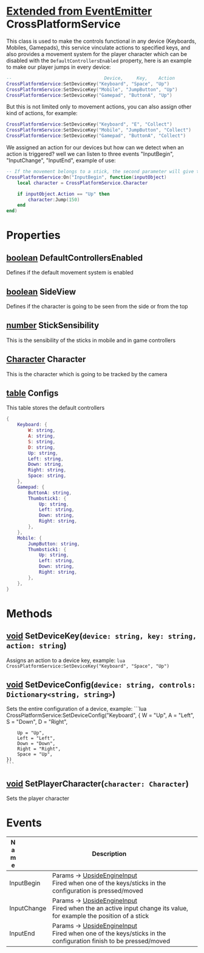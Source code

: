 # [Extended from EventEmitter](EventEmitter.md) CrossPlatformService 
This class is used to make the controls functional in any device (Keyboards, Mobiles, Gamepads), this service vinculate actions 
 to specified keys, and also provides a movement system for the player character which can be disabled with the `DefaultControllersEnabled`
 property, here is an example to make our player jumps in every device:
```lua
--  								Device,	    Key, 	Action
CrossPlatformService:SetDeviceKey("Keyboard", "Space", "Up")
CrossPlatformService:SetDeviceKey("Mobile", "JumpButton", "Up")
CrossPlatformService:SetDeviceKey("Gamepad", "ButtonA", "Up")
```


But this is not limited only to movement actions, you can also assign other kind of actions, for example:


```lua
CrossPlatformService:SetDeviceKey("Keyboard", "E", "Collect")
CrossPlatformService:SetDeviceKey("Mobile", "JumpButton", "Collect")
CrossPlatformService:SetDeviceKey("Gamepad", "ButtonA", "Collect")
```


We assigned an action for our devices but how can we detect when an action is triggered? well we can listen to three events
"InputBegin", "InputChange", "InputEnd", example of use:


```lua
-- If the movement belongs to a stick, the second parameter will give the current position of the stick
CrossPlatformService:On("InputBegin", function(inputObject)
	local character = CrossPlatformService.Character

	if inputObject.Action == "Up" then
		character:Jump(150)
	end
end)
```

	 
# Properties

## [boolean](boolean.md) DefaultControllersEnabled
Defines if the default movement system is enabled
  
## [boolean](boolean.md) SideView
Defines if the character is going to be seen from the side or from the top
  
## [number](number.md) StickSensibility
This is the sensibility of the sticks in mobile and in game controllers
  
## [Character](Character.md) Character
This is the character which is going to be tracked by the camera
  
## [table](table.md) Configs 
This table stores the default controllers
	 
```lua
{
 	Keyboard: {
 		W: string,
		A: string,
		S: string,
		D: string,
		Up: string,
		Left: string,
		Down: string,
		Right: string,
		Space: string,
	},
	Gamepad: {
 		ButtonA: string,
		Thumbstick1: {
 			Up: string,
			Left: string,
			Down: string,
			Right: string,
		},
	},
	Mobile: {
 		JumpButton: string,
		Thumbstick1: {
 			Up: string,
			Left: string,
			Down: string,
			Right: string,
		},
	},
}
```


# Methods
## [void](https://create.roblox.com/docs/scripting/luau/nil) SetDeviceKey(`device: string, key: string, action: string`) 
 Assigns an action to a device key, example:
	```lua
	CrossPlatformService:SetDeviceKey("Keyboard", "Space", "Up")
	```
	
## [void](https://create.roblox.com/docs/scripting/luau/nil) SetDeviceConfig(`device: string, controls: Dictionary<string, string>`) 
 Sets the entire configuration of a device, example:
	```lua
	CrossPlatformService:SetDeviceConfig("Keyboard", {
		W = "Up",
		A = "Left",
		S = "Down",
		D = "Right",

		Up = "Up",
		Left = "Left",
		Down = "Down",
		Right = "Right",
		Space = "Up",
	})
	```
	
## [void](https://create.roblox.com/docs/scripting/luau/nil) SetPlayerCharacter(`character: Character`) 
 Sets the player character
	


# Events
|<div style="width:20%; max-size: 20%">Name</div>|<div style="width:80%; max-size: 80%">Description</div>|
|---|---|
|InputBegin|Params -> [UpsideEngineInput](/documentation/datatypes/UpsideEngineInput.html) <br>  Fired when one of the keys/sticks in the configuration is pressed/moved<br>  |
|InputChange|Params -> [UpsideEngineInput](/documentation/datatypes/UpsideEngineInput.html) <br>  Fired when the an active input change its value, for example the position of a stick<br>  |
|InputEnd|Params -> [UpsideEngineInput](/documentation/datatypes/UpsideEngineInput.html) <br>  Fired when one of the keys/sticks in the configuration finish to be pressed/moved<br>|



